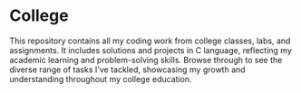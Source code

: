 # College
This repository contains all my coding work from college classes, labs, and assignments. It includes solutions and projects in C language, reflecting my academic learning and problem-solving skills. Browse through to see the diverse range of tasks I've tackled, showcasing my growth and understanding throughout my college education.

